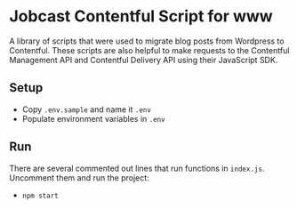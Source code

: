 # Jobcast Contentful Script for www
A library of scripts that were used to migrate blog posts from Wordpress to Contentful. These scripts are also helpful to make requests to the Contentful Management API and Contentful Delivery API using their JavaScript SDK.

## Setup
* Copy `.env.sample` and name it `.env`
* Populate environment variables in `.env`

## Run
There are several commented out lines that run functions in `index.js`. Uncomment them and run the project:
* `npm start`